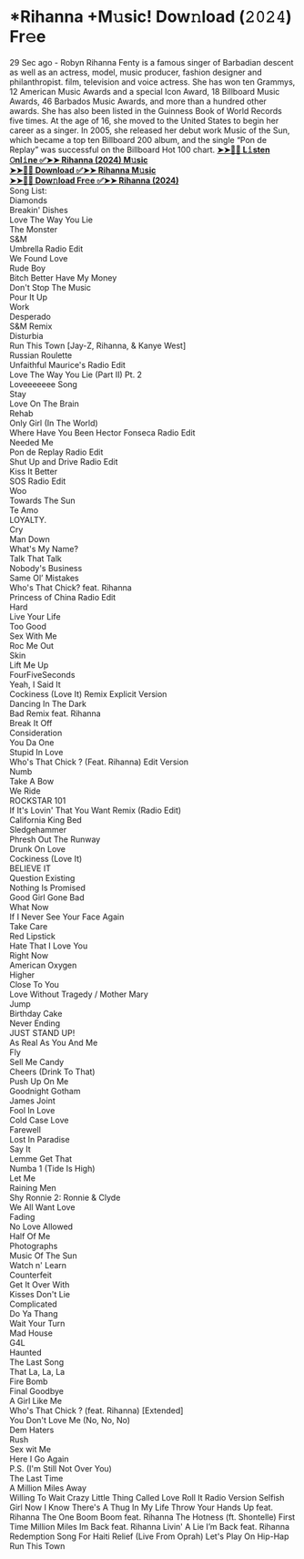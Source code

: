 # *Rihanna +M𝚞sic! Dow𝚗load (𝟸𝟶𝟸𝟺) Fr𝚎e  
29 Sec ago - Robyn Rihanna Fenty is a famous singer of Barbadian descent as well as an actress, model, music producer, fashion designer and philanthropist.
film, television and voice actress. She has won ten Grammys, 12 American Music Awards and a special Icon Award, 18 Billboard Music Awards, 46 Barbados Music Awards, and more than a hundred other awards. 
She has also been listed in the Guinness Book of World Records five times.
At the age of 16, she moved to the United States to begin her career as a singer. In 2005, she released her debut work Music of the Sun, which became a top ten Billboard 200 album, and the single “Pon de Replay” was successful on the Billboard Hot 100 chart.
**[➤➤🔴📱 L𝚒sten 𝙾nl𝚒ne ✅➤➤ Rihanna (2024) M𝚞sic](https://mp3get.net/search/rihanna)**  
**[➤➤🔴📱 Download ✅➤➤ Rihanna M𝚞sic](https://mp3get.net/search/rihanna)**  
**[➤➤🔴📱 Dow𝚗load Fr𝚎e ✅➤➤ Rihanna (2024)](https://mp3get.net/search/rihanna)**  
Song List:  
Diamonds  
Breakin' Dishes  
Love The Way You Lie  
The Monster  
S&M  
Umbrella Radio Edit  
We Found Love  
Rude Boy  
Bitch Better Have My Money  
Don't Stop The Music  
Pour It Up  
Work  
Desperado  
S&M Remix  
Disturbia  
Run This Town [Jay-Z, Rihanna, & Kanye West]  
Russian Roulette  
Unfaithful Maurice's Radio Edit  
Love The Way You Lie (Part II) Pt. 2  
Loveeeeeee Song  
Stay  
Love On The Brain  
Rehab  
Only Girl (In The World)  
Where Have You Been Hector Fonseca Radio Edit  
Needed Me  
Pon de Replay Radio Edit  
Shut Up and Drive Radio Edit  
Kiss It Better  
SOS Radio Edit  
Woo  
Towards The Sun  
Te Amo  
LOYALTY.  
Cry  
Man Down  
What's My Name?  
Talk That Talk  
Nobody's Business  
Same Ol’ Mistakes  
Who's That Chick? feat. Rihanna  
Princess of China Radio Edit  
Hard  
Live Your Life  
Too Good  
Sex With Me  
Roc Me Out  
Skin  
Lift Me Up  
FourFiveSeconds  
Yeah, I Said It  
Cockiness (Love It) Remix Explicit Version  
Dancing In The Dark  
Bad Remix feat. Rihanna  
Break It Off  
Consideration  
You Da One  
Stupid In Love  
Who's That Chick ? (Feat. Rihanna) Edit Version  
Numb  
Take A Bow  
We Ride  
ROCKSTAR 101  
If It's Lovin' That You Want Remix (Radio Edit)  
California King Bed  
Sledgehammer  
Phresh Out The Runway  
Drunk On Love  
Cockiness (Love It)  
BELIEVE IT  
Question Existing  
Nothing Is Promised  
Good Girl Gone Bad  
What Now  
If I Never See Your Face Again  
Take Care  
Red Lipstick  
Hate That I Love You  
Right Now  
American Oxygen  
Higher  
Close To You  
Love Without Tragedy / Mother Mary  
Jump  
Birthday Cake  
Never Ending  
JUST STAND UP!  
As Real As You And Me  
Fly  
Sell Me Candy  
Cheers (Drink To That)  
Push Up On Me  
Goodnight Gotham  
James Joint  
Fool In Love  
Cold Case Love  
Farewell  
Lost In Paradise  
Say It  
Lemme Get That  
Numba 1 (Tide Is High)  
Let Me  
Raining Men  
Shy Ronnie 2: Ronnie & Clyde  
We All Want Love   
Fading  
No Love Allowed  
Half Of Me  
Photographs  
Music Of The Sun  
Watch n' Learn  
Counterfeit  
Get It Over With  
Kisses Don't Lie  
Complicated  
Do Ya Thang  
Wait Your Turn  
Mad House  
G4L  
Haunted  
The Last Song  
That La, La, La  
Fire Bomb  
Final Goodbye  
A Girl Like Me  
Who's That Chick ? (feat. Rihanna) [Extended]  
You Don't Love Me (No, No, No)  
Dem Haters  
Rush  
Sex wit Me  
Here I Go Again  
P.S. (I'm Still Not Over You)  
The Last Time  
A Million Miles Away  
Willing To Wait
Crazy Little Thing Called Love
Roll It Radio Version
Selfish Girl
Now I Know
There's A Thug In My Life
Throw Your Hands Up feat. Rihanna
The One
Boom Boom feat. Rihanna
The Hotness (ft. Shontelle)
First Time
Million Miles
Im Back feat. Rihanna
Livin' A Lie
I’m Back feat. Rihanna
Redemption Song For Haiti Relief (Live From Oprah)
Let's Play On Hip-Hap
Run This Town
